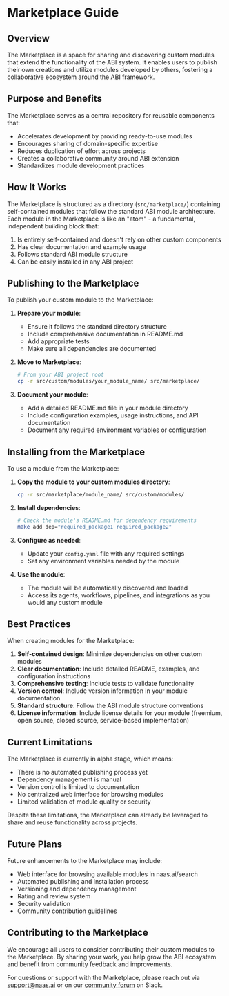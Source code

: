 # Marketplace Guide

## Overview

The Marketplace is a space for sharing and discovering custom modules that extend the functionality of the ABI system. It enables users to publish their own creations and utilize modules developed by others, fostering a collaborative ecosystem around the ABI framework.

## Purpose and Benefits

The Marketplace serves as a central repository for reusable components that:

- Accelerates development by providing ready-to-use modules
- Encourages sharing of domain-specific expertise
- Reduces duplication of effort across projects
- Creates a collaborative community around ABI extension
- Standardizes module development practices

## How It Works

The Marketplace is structured as a directory (`src/marketplace/`) containing self-contained modules that follow the standard ABI module architecture. Each module in the Marketplace is like an "atom" - a fundamental, independent building block that:

1. Is entirely self-contained and doesn't rely on other custom components
2. Has clear documentation and example usage
3. Follows standard ABI module structure
4. Can be easily installed in any ABI project

## Publishing to the Marketplace

To publish your custom module to the Marketplace:

1. **Prepare your module**:
   - Ensure it follows the standard directory structure
   - Include comprehensive documentation in README.md
   - Add appropriate tests
   - Make sure all dependencies are documented

2. **Move to Marketplace**:
   ```bash
   # From your ABI project root
   cp -r src/custom/modules/your_module_name/ src/marketplace/
   ```

3. **Document your module**:
   - Add a detailed README.md file in your module directory
   - Include configuration examples, usage instructions, and API documentation
   - Document any required environment variables or configuration

## Installing from the Marketplace

To use a module from the Marketplace:

1. **Copy the module to your custom modules directory**:
   ```bash
   cp -r src/marketplace/module_name/ src/custom/modules/
   ```

2. **Install dependencies**:
   ```bash
   # Check the module's README.md for dependency requirements
   make add dep="required_package1 required_package2"
   ```

3. **Configure as needed**:
   - Update your `config.yaml` file with any required settings
   - Set any environment variables needed by the module

4. **Use the module**:
   - The module will be automatically discovered and loaded
   - Access its agents, workflows, pipelines, and integrations as you would any custom module

## Best Practices

When creating modules for the Marketplace:

1. **Self-contained design**: Minimize dependencies on other custom modules
2. **Clear documentation**: Include detailed README, examples, and configuration instructions
3. **Comprehensive testing**: Include tests to validate functionality
4. **Version control**: Include version information in your module documentation
5. **Standard structure**: Follow the ABI module structure conventions
6. **License information**: Include license details for your module (freemium, open source, closed source, service-based implementation)

## Current Limitations

The Marketplace is currently in alpha stage, which means:

- There is no automated publishing process yet
- Dependency management is manual
- Version control is limited to documentation
- No centralized web interface for browsing modules 
- Limited validation of module quality or security

Despite these limitations, the Marketplace can already be leveraged to share and reuse functionality across projects.

## Future Plans

Future enhancements to the Marketplace may include:

- Web interface for browsing available modules in naas.ai/search
- Automated publishing and installation process
- Versioning and dependency management
- Rating and review system
- Security validation
- Community contribution guidelines

## Contributing to the Marketplace

We encourage all users to consider contributing their custom modules to the Marketplace. By sharing your work, you help grow the ABI ecosystem and benefit from community feedback and improvements.

For questions or support with the Marketplace, please reach out via [support@naas.ai](mailto:support@naas.ai) or on our [community forum](https://join.slack.com/t/naas-club/shared_invite/zt-2xmz8c3j8-OH3UAqvwsYkTR3BLRHGXeQ) on Slack.

